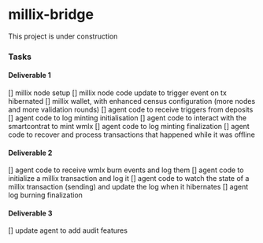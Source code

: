# millix-bridge

This project is under construction

### Tasks

#### Deliverable 1

[] millix node setup
[] millix node code update to trigger event on tx hibernated
[] millix wallet, with enhanced census configuration (more nodes and more validation rounds)
[] agent code to receive triggers from deposits
[] agent code to log minting initialisation
[] agent code to interact with the smartcontrat to mint wmlx
[] agent code to log minting finalization
[] agent code to recover and process transactions that happened while it was offline

#### Deliverable 2

[] agent code to receive wmlx burn events and log them
[] agent code to initialize a millix transaction and log it
[] agent code to watch the state of a millix transaction (sending) and update the log when it hibernates
[] agent log burning finalization

#### Deliverable 3

[] update agent to add audit features